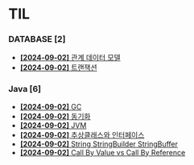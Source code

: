 # TIL
 
### DATABASE [2]
- [**[2024-09-02]**  관계 데이터 모델](https://github.com/A-lass/TIL/blob/main/DATABASE/관계_데이터_모델.md)
- [**[2024-09-02]**  트랜잭션](https://github.com/A-lass/TIL/blob/main/DATABASE/트랜잭션.md)
### Java [6]
- [**[2024-09-02]**  GC](https://github.com/A-lass/TIL/blob/main/Java/GC.md)
- [**[2024-09-02]**  동기화](https://github.com/A-lass/TIL/blob/main/Java/동기화.md)
- [**[2024-09-02]**  JVM](https://github.com/A-lass/TIL/blob/main/Java/JVM.md)
- [**[2024-09-02]**  추상클래스와 인터페이스](https://github.com/A-lass/TIL/blob/main/Java/추상클래스와_인터페이스.md)
- [**[2024-09-02]**  String StringBuilder StringBuffer](https://github.com/A-lass/TIL/blob/main/Java/String_StringBuilder_StringBuffer.md)
- [**[2024-09-02]**  Call By Value vs Call By Reference](https://github.com/A-lass/TIL/blob/main/Java/Call_By_Value_vs_Call_By_Reference.md)
